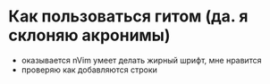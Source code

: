 # Как пользоваться гитом (да. я склоняю акронимы)
* оказывается nVim умеет делать жирный шрифт, мне нравится
* проверяю как добавляются строки
